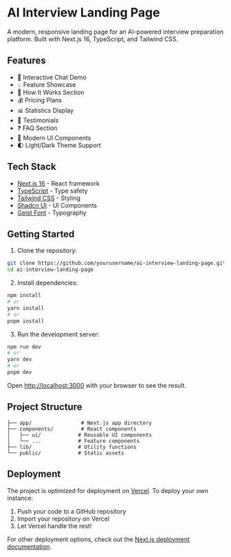 # AI Interview Landing Page

A modern, responsive landing page for an AI-powered interview preparation platform. Built with Next.js 16, TypeScript, and Tailwind CSS.

## Features

-   🎯 Interactive Chat Demo
-   💡 Feature Showcase
-   🔄 How It Works Section
-   💰 Pricing Plans
-   📊 Statistics Display
-   💬 Testimonials
-   ❓ FAQ Section
-   🎨 Modern UI Components
-   🌓 Light/Dark Theme Support

## Tech Stack

-   [Next.js 16](https://nextjs.org/) - React framework
-   [TypeScript](https://www.typescriptlang.org/) - Type safety
-   [Tailwind CSS](https://tailwindcss.com/) - Styling
-   [Shadcn UI](https://ui.shadcn.com/) - UI Components
-   [Geist Font](https://vercel.com/font) - Typography

## Getting Started

1. Clone the repository:

```bash
git clone https://github.com/yourusername/ai-interview-landing-page.git
cd ai-interview-landing-page
```

2. Install dependencies:

```bash
npm install
# or
yarn install
# or
pnpm install
```

3. Run the development server:

```bash
npm run dev
# or
yarn dev
# or
pnpm dev
```

Open [http://localhost:3000](http://localhost:3000) with your browser to see the result.

## Project Structure

```
├── app/                # Next.js app directory
├── components/         # React components
│   ├── ui/            # Reusable UI components
│   └── ...            # Feature components
├── lib/               # Utility functions
└── public/            # Static assets
```

## Deployment

The project is optimized for deployment on [Vercel](https://vercel.com). To deploy your own instance:

1. Push your code to a GitHub repository
2. Import your repository on Vercel
3. Let Vercel handle the rest!

For other deployment options, check out the [Next.js deployment documentation](https://nextjs.org/docs/app/building-your-application/deploying).
